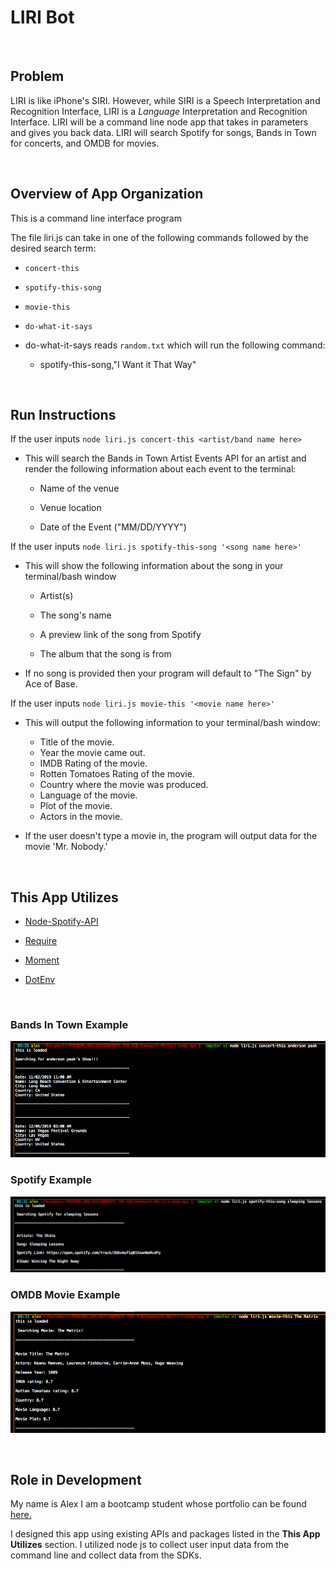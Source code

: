 # LIRI Bot
<br>

## Problem

LIRI is like iPhone's SIRI. However, while SIRI is a Speech Interpretation and Recognition Interface, LIRI is a _Language_ Interpretation and Recognition Interface. LIRI will be a command line node app that takes in parameters and gives you back data.
LIRI will search Spotify for songs, Bands in Town for concerts, and OMDB for movies.


<br>

## Overview of App Organization

This is a command line interface program


The file liri.js can take in one of the following commands followed by the desired search term:

   * `concert-this`

   * `spotify-this-song`

   * `movie-this`

   * `do-what-it-says`

   * do-what-it-says reads `random.txt` which will run the following command:

     * spotify-this-song,"I Want it That Way"




<br>

## Run Instructions

If the user inputs `node liri.js concert-this <artist/band name here>`

   * This will search the Bands in Town Artist Events API for an artist and render the following information about each event to the terminal:

     * Name of the venue

     * Venue location

     * Date of the Event ("MM/DD/YYYY")


If the user inputs `node liri.js spotify-this-song '<song name here>'`

   * This will show the following information about the song in your terminal/bash window

     * Artist(s)

     * The song's name

     * A preview link of the song from Spotify

     * The album that the song is from

   * If no song is provided then your program will default to "The Sign" by Ace of Base.


If the user inputs `node liri.js movie-this '<movie name here>'`

   * This will output the following information to your terminal/bash window:

       * Title of the movie.
       * Year the movie came out.
       * IMDB Rating of the movie.
       * Rotten Tomatoes Rating of the movie.
       * Country where the movie was produced.
       * Language of the movie.
       * Plot of the movie.
       * Actors in the movie.

   * If the user doesn't type a movie in, the program will output data for the movie 'Mr. Nobody.'

<br>

## This App Utilizes

   * [Node-Spotify-API](https://www.npmjs.com/package/node-spotify-api)

   * [Require](https://www.npmjs.com/package/require)

   * [Moment](https://www.npmjs.com/package/moment)

   * [DotEnv](https://www.npmjs.com/package/dotenv)

<br>

### Bands In Town Example
![Bands In Town](images/BandsInTown.png)

### Spotify Example
![Spotify](images/Spotify.png)


### OMDB Movie Example
![OMDB](images/OMDB.png)

<br>

## Role in Development

My name is Alex I am a bootcamp student whose portfolio can be found
[here.]( https://alexsamalot19.github.io/Samalot-Alexander-Portfolio/)

I designed this app using existing APIs and packages listed in the **This App Utilizes** section. I utilized node js to collect user input data from the command line and collect data from the SDKs. 